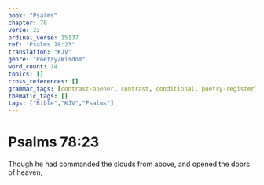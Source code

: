 ```yaml
---
book: "Psalms"
chapter: 78
verse: 23
ordinal_verse: 15137
ref: "Psalms 78:23"
translation: "KJV"
genre: "Poetry/Wisdom"
word_count: 14
topics: []
cross_references: []
grammar_tags: [contrast-opener, contrast, conditional, poetry-register]
thematic_tags: []
tags: ["Bible","KJV","Psalms"]
---
```


# Psalms 78:23

Though he had commanded the clouds from above, and opened the doors of heaven,
